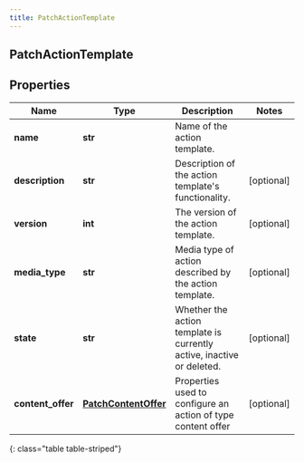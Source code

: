 ```yaml
---
title: PatchActionTemplate
---
```

## PatchActionTemplate

## Properties

|Name | Type | Description | Notes|
|------------ | ------------- | ------------- | -------------|
| **name** | **str** | Name of the action template. | |
| **description** | **str** | Description of the action template&#39;s functionality. | [optional] |
| **version** | **int** | The version of the action template. | [optional] |
| **media_type** | **str** | Media type of action described by the action template. | [optional] |
| **state** | **str** | Whether the action template is currently active, inactive or deleted. | [optional] |
| **content_offer** | [**PatchContentOffer**](PatchContentOffer.html) | Properties used to configure an action of type content offer | [optional] |
{: class="table table-striped"}


